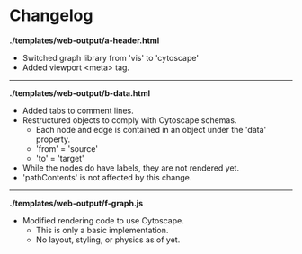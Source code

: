 # Changelog

**./templates/web-output/a-header.html**
* Switched graph library from 'vis' to 'cytoscape'
* Added viewport \<meta\> tag.

---

**./templates/web-output/b-data.html**
* Added tabs to comment lines.
* Restructured objects to comply with Cytoscape schemas.
	* Each node and edge is contained in an object under the 'data' property.
	* 'from' = 'source'
	* 'to' = 'target'
* While the nodes do have labels, they are not rendered yet.
* 'pathContents' is not affected by this change.

---

**./templates/web-output/f-graph.js**
* Modified rendering code to use Cytoscape.
	* This is only a basic implementation.
	* No layout, styling, or physics as of yet.
